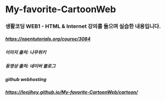 # My-favorite-CartoonWeb

### 생활코딩 WEB1 - HTML & Internet 강의를 들으며 실습한 내용입니다.  
##### https://opentutorials.org/course/3084  

##### 이미지 출처: 나무위키  
##### 동영상 출처: 네이버 블로그  

##### github webhosting  
##### https://leejihey.github.io/My-favorite-CartoonWeb/cartoon/
